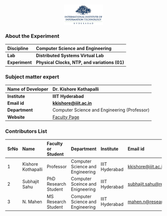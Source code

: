 <div align="center">
<img src="experiment/images/iiith-logo.png" width="25%">
</div>


### About the Experiment

<b>Discipline | <b>Computer Science and Engineering
:--|:--|
<b> Lab | <b> Distributed Systems Virtual Lab
<b> Experiment|     <b> Physical Clocks, NTP, and variations (01)


### Subject matter expert

<b>Name of Developer | <b> Dr. Kishore Kothapalli
:--|:--|
<b> Institute | <b> IIIT Hyderabad
<b> Email id|     <b> kkishore@iiit.ac.in
<b> Department | Computer Science and Engineering (Professor)
<b> Website | [Faculty Page](https://faculty.iiit.ac.in/~kkishore/)


### Contributors List

SrNo | Name | Faculty or Student | Department| Institute | Email id
:--|:--|:--|:--|:--|:--|
1 | Kishore Kothapalli | Professor | Computer Science and Engineering | IIIT Hyderabad | kkishore@iiit.ac.in
2 | Subhajit Sahu | PhD Research Student | Computer Sceince and Enigneering | IIIT Hyderabad | subhajit.sahu@research.iiit.ac.in
3 | N. Mahen | MS Research Student | Computer Science and Engineering | IIIT Hyderabad | mahen.n@research.iiit.ac.in
